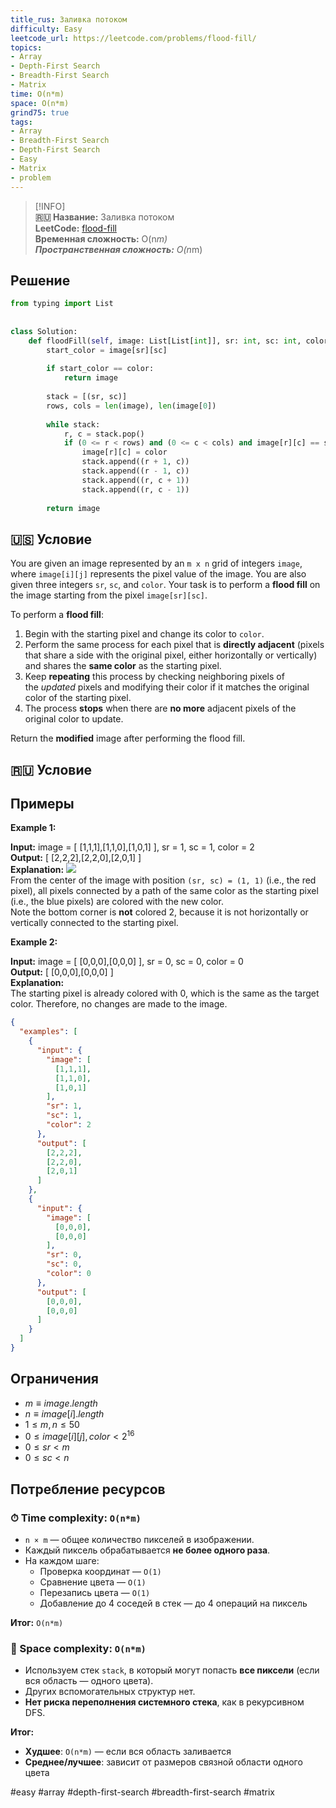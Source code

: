 ```yaml
---
title_rus: Заливка потоком
difficulty: Easy
leetcode_url: https://leetcode.com/problems/flood-fill/
topics:
- Array
- Depth-First Search
- Breadth-First Search
- Matrix
time: O(n*m)
space: O(n*m)
grind75: true
tags:
- Array
- Breadth-First Search
- Depth-First Search
- Easy
- Matrix
- problem
---
```


> [!INFO]  
> **🇷🇺 Название:** Заливка потоком  
> **LeetCode:** [flood-fill](https://leetcode.com/problems/flood-fill/)  
> **Временная сложность:** O(n*m)  
> **Пространственная сложность:** O(n*m)  

## Решение

```python
from typing import List  
  
  
class Solution:  
    def floodFill(self, image: List[List[int]], sr: int, sc: int, color: int) -> List[List[int]]:  
        start_color = image[sr][sc]  
  
        if start_color == color:  
            return image  
  
        stack = [(sr, sc)]  
        rows, cols = len(image), len(image[0])  
  
        while stack:  
            r, c = stack.pop()  
            if (0 <= r < rows) and (0 <= c < cols) and image[r][c] == start_color:  
                image[r][c] = color  
                stack.append((r + 1, c))  
                stack.append((r - 1, c))  
                stack.append((r, c + 1))  
                stack.append((r, c - 1))  
  
        return image
```

## 🇺🇸 Условие

You are given an image represented by an `m x n` grid of integers `image`, where `image[i][j]` represents the pixel value of the image. You are also given three integers `sr`, `sc`, and `color`. Your task is to perform a **flood fill** on the image starting from the pixel `image[sr][sc]`.

To perform a **flood fill**:

1. Begin with the starting pixel and change its color to `color`.
2. Perform the same process for each pixel that is **directly adjacent** (pixels that share a side with the original pixel, either horizontally or vertically) and shares the **same color** as the starting pixel.
3. Keep **repeating** this process by checking neighboring pixels of the _updated_ pixels and modifying their color if it matches the original color of the starting pixel.
4. The process **stops** when there are **no more** adjacent pixels of the original color to update.

Return the **modified** image after performing the flood fill.

## 🇷🇺 Условие

<!-- Место для вставки перевода на русском языке -->

## Примеры

**Example 1:**

**Input:** image = [ [1,1,1],[1,1,0],[1,0,1] ], sr = 1, sc = 1, color = 2  
**Output:** [ [2,2,2],[2,2,0],[2,0,1] ]  
**Explanation:**
![](https://assets.leetcode.com/uploads/2021/06/01/flood1-grid.jpg)  
From the center of the image with position `(sr, sc) = (1, 1)` (i.e., the red pixel), all pixels connected by a path of the same color as the starting pixel (i.e., the blue pixels) are colored with the new color.  
Note the bottom corner is **not** colored 2, because it is not horizontally or vertically connected to the starting pixel.  

**Example 2:**

**Input:** image = [ [0,0,0],[0,0,0] ], sr = 0, sc = 0, color = 0  
**Output:** [ [0,0,0],[0,0,0] ]  
**Explanation:**  
The starting pixel is already colored with 0, which is the same as the target color. Therefore, no changes are made to the image.  

```json
{
  "examples": [
    {
      "input": {
        "image": [
          [1,1,1],
          [1,1,0],
          [1,0,1]
        ],
        "sr": 1,
        "sc": 1,
        "color": 2
      },
      "output": [
        [2,2,2],
        [2,2,0],
        [2,0,1]
      ]
    },
    {
      "input": {
        "image": [
          [0,0,0],
          [0,0,0]
        ],
        "sr": 0,
        "sc": 0,
        "color": 0
      },
      "output": [
        [0,0,0],
        [0,0,0]
      ]
    }
  ]
}
```

## Ограничения

- $m \equiv image.length$
- $n \equiv image[i].length$
- $1 \leq m, n \leq 50$
- $0 \leq image[i][j], color < 2^{16}$
- $0 \leq sr < m$
- $0 \leq sc < n$

## Потребление ресурсов
### ⏱ Time complexity: `O(n*m)`

- `n × m` — общее количество пикселей в изображении.
- Каждый пиксель обрабатывается **не более одного раза**.
- На каждом шаге:
    - Проверка координат — `O(1)`
    - Сравнение цвета — `O(1)`
    - Перезапись цвета — `O(1)`
    - Добавление до 4 соседей в стек — до 4 операций на пиксель

**Итог:** `O(n*m)`

### 🧠 Space complexity: `O(n*m)`

- Используем стек `stack`, в который могут попасть **все пиксели** (если вся область — одного цвета).
- Других вспомогательных структур нет.
- **Нет риска переполнения системного стека**, как в рекурсивном DFS.

**Итог:**
- **Худшее**: `O(n*m)` — если вся область заливается
- **Среднее/лучшее**: зависит от размеров связной области одного цвета

#easy #array #depth-first-search #breadth-first-search #matrix

